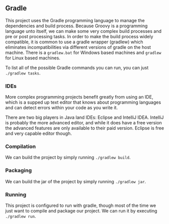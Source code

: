 ## Gradle
This project uses the Gradle programming language to manage the dependencies and build process.
Because Groovy is a programming language unto itself, we can make some very complex build processes
and pre or post processing tasks. In order to make the build process widely compatible, it
is common to use a gradle wrapper (gradlew) which eliminates incompatibilities via different
versions of gradle on the host machine. There is a `gradlew.bat` for Windows based machines and
`gradlew` for Linux based machines.

To list all of the possible Gradle commands you can run, you can just `./gradlew tasks`.

### IDEs
More complex programming projects benefit greatly from using an IDE, which is a supped up
text editor that knows about programming languages and can detect errors within your code
as you write it.

There are two big players in Java land IDEs: Eclipse and IntelliJ IDEA. IntelliJ is probably the
more advanced editor, and while it does have a free version the advanced features are only
available to their paid version. Eclipse is free and very capable editor though.


### Compilation
We can build the project by simply running `./gradlew build`.


### Packaging
We can build the jar of the project by simply running `./gradlew jar`.


### Running
This project is configured to run with gradle, though most of the time we just want to compile
and package our project. We can run it by executing `./gradlew run`.